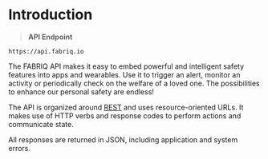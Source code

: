 # Introduction

> **API Endpoint**

```text
https://api.fabriq.io
```


The FABRIQ API makes it easy to embed powerful and intelligent safety features into apps and wearables.  Use it
to trigger an alert, monitor an activity or periodically check on the welfare of a loved one.  The possibilities
to enhance our personal safety are endless!

The API is organized around [REST](http://en.wikipedia.org/wiki/Representational_State_Transfer) and uses
resource-oriented URLs. It makes use of HTTP verbs and response codes to perform actions and communicate state.

All responses are returned in JSON, including application and system errors.
